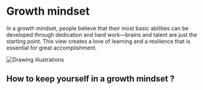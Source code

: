 # Growth mindset
In a growth mindset, people believe that their most basic abilities can be developed through dedication and hard work—brains and talent are just the starting point. This view creates a love of learning and a resilience that is essential for great accomplishment.

![Drawing illustrations ](https://www.nexus-education.com/wp-content/uploads/2019/06/continuum.png)

##  How to keep yourself in a growth mindset ?


